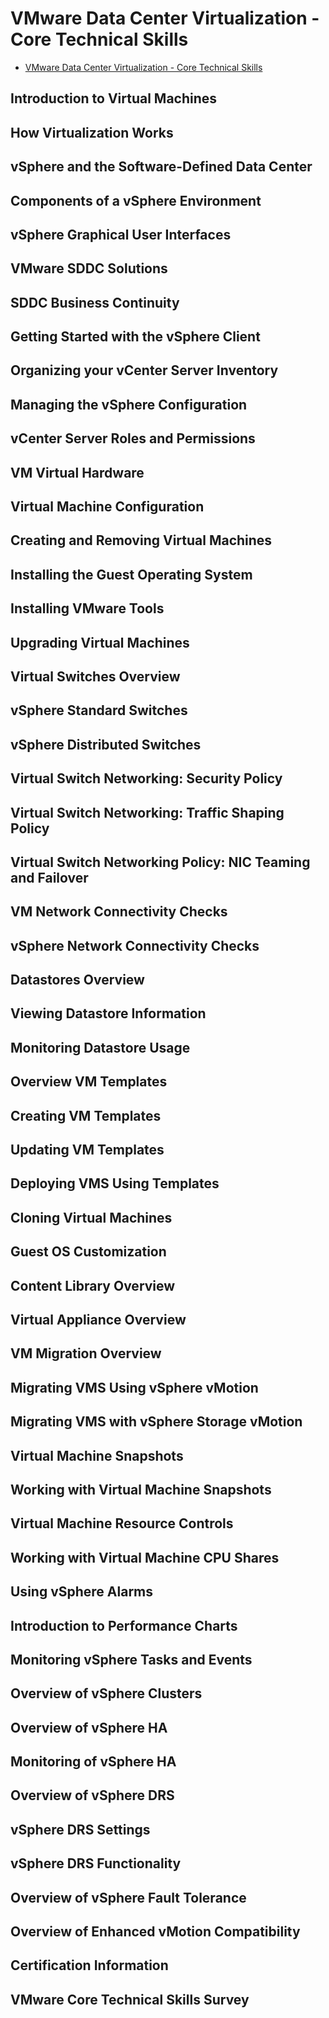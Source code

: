 # VMware Data Center Virtualization - Core Technical Skills

- [VMware Data Center Virtualization - Core Technical Skills](https://learning.customerconnect.vmware.com/oltpublish/site/coursePlayer.do?dispatch=show&courseSessionId=4e47b226-fd6e-11ea-9f48-0cc47adeb5f8)

## Introduction to Virtual Machines

## How Virtualization Works

## vSphere and the Software-Defined Data Center

## Components of a vSphere Environment

## vSphere Graphical User Interfaces

## VMware SDDC Solutions

## SDDC Business Continuity

## Getting Started with the vSphere Client

## Organizing your vCenter Server Inventory

## Managing the vSphere Configuration

## vCenter Server Roles and Permissions

## VM Virtual Hardware

## Virtual Machine Configuration

## Creating and Removing Virtual Machines

## Installing the Guest Operating System

## Installing VMware Tools

## Upgrading Virtual Machines

## Virtual Switches Overview

## vSphere Standard Switches

## vSphere Distributed Switches

## Virtual Switch Networking: Security Policy

## Virtual Switch Networking: Traffic Shaping Policy

## Virtual Switch Networking Policy: NIC Teaming and Failover

## VM Network Connectivity Checks

## vSphere Network Connectivity Checks

## Datastores Overview

## Viewing Datastore Information

## Monitoring Datastore Usage

## Overview VM Templates

## Creating VM Templates

## Updating VM Templates

## Deploying VMS Using Templates

## Cloning Virtual Machines

## Guest OS Customization

## Content Library Overview

## Virtual Appliance Overview

## VM Migration Overview

## Migrating VMS Using vSphere vMotion

## Migrating VMS with vSphere Storage vMotion

## Virtual Machine Snapshots

## Working with Virtual Machine Snapshots

## Virtual Machine Resource Controls

## Working with Virtual Machine CPU Shares

## Using vSphere Alarms

## Introduction to Performance Charts

## Monitoring vSphere Tasks and Events

## Overview of vSphere Clusters

## Overview of vSphere HA

## Monitoring of vSphere HA

## Overview of vSphere DRS

## vSphere DRS Settings

## vSphere DRS Functionality

## Overview of vSphere Fault Tolerance

## Overview of Enhanced vMotion Compatibility

## Certification Information

## VMware Core Technical Skills Survey





